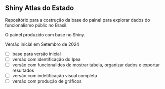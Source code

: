 ## Shiny Atlas do Estado

Repositório para a costrução da base do painel para explorar dados do funcionalismo públic no Brasil.

O painel produzido com base no Shiny.

Versão inicial em Setembro de 2024

- [ ] base para versão inicial
- [ ] versão com identificação do Ipea
- [ ] versão com funcionalides de mostrar tabela, organizar dados e exportar resultados
- [ ] versão com indetificação visual completa
- [ ] versão com produção de gráficos
